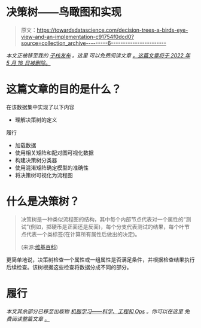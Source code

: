 # 决策树——鸟瞰图和实现

> 原文：<https://towardsdatascience.com/decision-trees-a-birds-eye-view-and-an-implementation-c91754f0dcd0?source=collection_archive---------6----------------------->

*本文正被移至我的* [*子栈发布*](https://vishalramesh.substack.com/) *。这里* *可以免费阅读文章* [*。这篇文章将于 2022 年 5 月 18 日被删除。*](https://vishalramesh.substack.com/p/decision-trees-a-birds-eye-view-and-an-implementation-c91754f0dcd0?s=w)

# 这篇文章的目的是什么？

在该数据集中实现了以下内容

*   理解决策树的定义

履行

*   加载数据
*   使用相关矩阵和配对图可视化数据
*   构建决策树分类器
*   使用混淆矩阵确定模型的准确性
*   将决策树可视化为流程图

# 什么是决策树？

> 决策树是一种类似流程图的结构，其中每个内部节点代表对一个属性的“测试”(例如，掷硬币是正面还是反面)，每个分支代表测试的结果，每个叶节点代表一个类标签(在计算所有属性后做出的决定)。
> 
> (来源:[维基百科](https://en.wikipedia.org/wiki/Decision_tree#Overview))

更简单地说，决策树检查一个属性或一组属性是否满足条件，并根据检查结果执行后续检查。该树根据这些检查将数据分成不同的部分。

# 履行

*本文其余部分已移至出版物* [*机器学习——科学、工程和 Ops*](https://vishalramesh.substack.com/) *。你可以在这里* *免费阅读整篇文章* [*。*](https://vishalramesh.substack.com/i/52376063/importing-the-necessary-libraries)